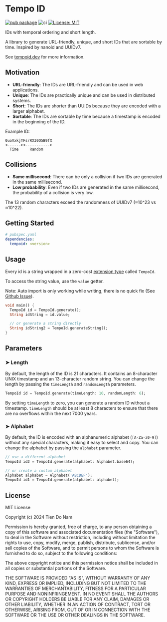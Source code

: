 # Tempo ID

[![pub package](https://img.shields.io/pub/v/tempoid.svg)](https://pub.dev/packages/tempoid)
![ci](https://github.com/temporal-id/tempoid-dart/actions/workflows/ci.yml/badge.svg)
[![License: MIT](https://img.shields.io/badge/License-MIT-yellow.svg)](https://opensource.org/licenses/MIT)

IDs with temporal ordering and short length.

A library to generate URL-friendly, unique, and short IDs that are sortable by time. Inspired by nanoid and UUIDv7.

See [tempoid.dev](https://tempoid.dev) for more information.

## Motivation

- **URL-friendly**: The IDs are URL-friendly and can be used in web applications.
- **Unique**: The IDs are practically unique and can be used in distributed systems.
- **Short**: The IDs are shorter than UUIDs because they are encoded with a larger alphabet.
- **Sortable**: The IDs are sortable by time because a timestamp is encoded in the beginning of the ID.

Example ID:

```text
0uoVxkjTFsrRX30O5B9fX
<------><----------->
  Time     Random
```

## Collisions

- **Same millisecond**: There can be only a collision if two IDs are generated in the same millisecond.
- **Low probability**: Even if two IDs are generated in the same millisecond, the probability of a collision is very low.

The 13 random characters exceed the randomness of UUIDv7 (≈10^23 vs ≈10^22).

## Getting Started

```yaml
# pubspec.yaml
dependencies:
  tempoid: <version>
```

## Usage

Every id is a string wrapped in a zero-cost [extension type](https://dart.dev/language/extension-types) called `TempoId`.

To access the string value, use the `value` getter.

Note: Auto import is only working while writing, there is no quick fix (See [Github Issue](https://github.com/dart-lang/sdk/issues/55443)).

```dart
void main() {
  TempoId id = TempoId.generate();
  String idString = id.value;

  // or generate a string directly
  String idString2 = TempoId.generateString();
}
```

## Parameters

### ➤ Length

By default, the length of the ID is 21 characters.
It contains an 8-character UNIX timestamp and an 13-character random string.
You can change the length by passing the `timeLength` and `randomLength` parameters.

```dart
TempoId id = TempoId.generate(timeLength: 10, randomLength: 6);
```

By setting `timeLength` to zero, you can generate a random ID without a timestamp.
`timeLength` should be at least 8 characters to ensure that there are no overflows within the next 7000 years.

### ➤ Alphabet

By default, the ID is encoded with an alphanumeric alphabet (`[A-Za-z0-9]`) without any special characters,
making it easy to select and copy.
You can change the alphabet by passing the `alphabet` parameter.

```dart
// use a different alphabet
TempoId id2 = TempoId.generate(alphabet: Alphabet.base64);

// or create a custom alphabet
Alphabet alphabet = Alphabet('ABCDEF');
TempoId id1 = TempoId.generate(alphabet: alphabet);
```

## License

MIT License

Copyright (c) 2024 Tien Do Nam

Permission is hereby granted, free of charge, to any person obtaining a copy
of this software and associated documentation files (the "Software"), to deal
in the Software without restriction, including without limitation the rights
to use, copy, modify, merge, publish, distribute, sublicense, and/or sell
copies of the Software, and to permit persons to whom the Software is
furnished to do so, subject to the following conditions:

The above copyright notice and this permission notice shall be included in all
copies or substantial portions of the Software.

THE SOFTWARE IS PROVIDED "AS IS", WITHOUT WARRANTY OF ANY KIND, EXPRESS OR
IMPLIED, INCLUDING BUT NOT LIMITED TO THE WARRANTIES OF MERCHANTABILITY,
FITNESS FOR A PARTICULAR PURPOSE AND NONINFRINGEMENT. IN NO EVENT SHALL THE
AUTHORS OR COPYRIGHT HOLDERS BE LIABLE FOR ANY CLAIM, DAMAGES OR OTHER
LIABILITY, WHETHER IN AN ACTION OF CONTRACT, TORT OR OTHERWISE, ARISING FROM,
OUT OF OR IN CONNECTION WITH THE SOFTWARE OR THE USE OR OTHER DEALINGS IN THE
SOFTWARE.
